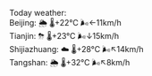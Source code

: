 Today weather:  
Beijing: 🌦   🌡️+22°C 🌬️←11km/h  
Tianjin: ⛈   🌡️+23°C 🌬️↓15km/h  
Shijiazhuang: ☁️   🌡️+28°C 🌬️↖14km/h  
Tangshan: 🌦   🌡️+32°C 🌬️↖8km/h  
